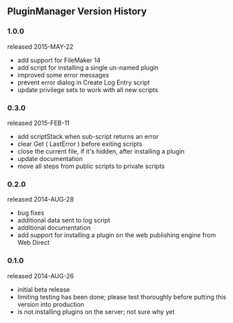 ## PluginManager Version History


### 1.0.0

released 2015-MAY-22

  - add support for FileMaker 14
  - add script for installing a single un-named plugin
  - improved some error messages
  - prevent error dialog in Create Log Entry script
  - update privilege sets to work with all new scripts


### 0.3.0

released 2015-FEB-11

  - add scriptStack when sub-script returns an error
  - clear Get ( LastError ) before exiting scripts
  - close the current file, if it's hidden, after installing a plugin
  - update documentation
  - move all steps from public scripts to private scripts


### 0.2.0

released 2014-AUG-28

  - bug fixes
  - additional data sent to log script
  - additional documentation
  - add support for installing a plugin on the web publishing engine from Web Direct


### 0.1.0

released 2014-AUG-26

  - initial beta release
  - limiting testing has been done; please test thoroughly before putting this version into production
  - is not installing plugins on the server; not sure why yet
